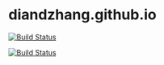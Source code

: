 # diandzhang.github.io

[![Build Status](https://www.travis-ci.org/diandzhang/diandzhang.github.io.svg?branch=master)](https://www.travis-ci.org/diandzhang/diandzhang.github.io)

[![Build Status](https://travis-ci.org/diandzhang/diandzhang.github.io.svg?branch=master)](https://travis-ci.org/diandzhang/diandzhang.github.io)